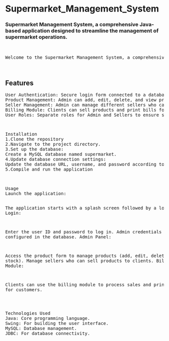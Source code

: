 # Supermarket_Management_System
<h3>Supermarket Management System, a comprehensive Java-based application designed to streamline the management of supermarket operations.</h3>
<br>
<pre>Welcome to the Supermarket Management System, a comprehensive Java-based application designed to streamline the management of supermarket operations. This application features user authentication, product management, seller management, and a billing module to facilitate smooth and efficient transactions.</pre>
<br>
<h2>Features</h2>
<pre>
User Authentication: Secure login form connected to a database for user verification.
Product Management: Admin can add, edit, delete, and view product stock.
Seller Management: Admin can manage different sellers who can sell products to clients.
Billing Module: Clients can sell products and print bills for customers.
User Roles: Separate roles for Admin and Sellers to ensure security and proper access control.
</pre>
<br>
<pre>Installation
1.Clone the repository
2.Navigate to the project directory.
3.Set up the database:
Create a MySQL database named supermarket.
4.Update database connection settings:
Update the database URL, username, and password according to your MySQL configuration.
5.Compile and run the application
</pre>
<br>
<pre>
Usage
Launch the application:

The application starts with a splash screen followed by a login form.
Login:

Enter the user ID and password to log in.
Admin credentials can be configured in the database.
Admin Panel:

Access the product form to manage products (add, edit, delete, view stock).
Manage sellers who can sell products to clients.
Billing Module:

Clients can use the billing module to process sales and print bills for customers.
</pre>
<br>
<pre>
Technologies Used
Java: Core programming language.
Swing: For building the user interface.
MySQL: Database management.
JDBC: For database connectivity.
</pre>
